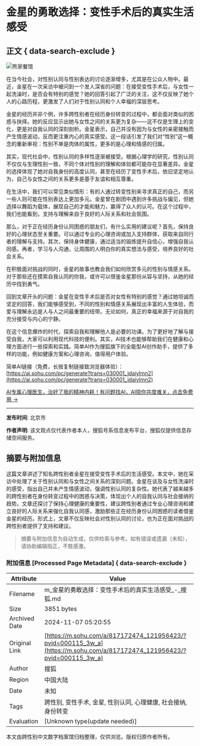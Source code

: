 # 金星的勇敢选择：变性手术后的真实生活感受

## 正文 { data-search-exclude }


![熊家餐馆](http://03e1181bba1cf.cdn.sohucs.com/files/1695809599254.png)

在当今社会，对性别认同与性别表达的讨论逐渐增多，尤其是在公众人物中。最近，金星在一次采访中被问到一个发人深省的问题：在接受变性手术后，与女性一起洗澡时，是否会有特别的感觉？她的回答引起了广泛的关注，这不仅反映了她个人的心路历程，更激发了人们对于性别认同和个人幸福的深层思考。

金星的经历并非个例，许多跨性别者在经历身份转变的过程中，都会面对类似的困惑与抉择。她的反应显示出她与女性之间的关系更为复杂——这不仅是生理上的变化，更是对自我认同的深刻剖析。金星表示，自己并没有因为与女性的亲密接触而产生情感波动，反而更注重内心的真实感受。这一段话引发了我们对“性别”这一概念的重新审视：性别不单是肉体的属性，更多的是心理和情感的归属。

其实，现代社会中，性别认同的多样性逐渐被接受。根据心理学的研究，性别认同不仅仅与生理性别一致，不同个体对性别的理解和体验都可能存在显著差异。金星的选择体现了她对自我身份的高度认同，甚至在经历了变性手术后，依旧坚定地认为，自己与女性之间的关系更多是基于友谊和相互尊重。

在生活中，我们可以常见类似情形：有的人通过转变性别来寻求真正的自己，而另一些人则可能在性别表达上更加多元。金星曾在剧团中遇到许多挑战与偏见，但她选择以舞蹈为载体，展现自己的才能和魅力，赢得了众人的认可。在这个过程中，我们也能看到，支持与理解来自于良好的人际关系和社会氛围。

那么，对于正在经历身份认同困惑的朋友们，有什么实用的建议呢？首先，保持良好的心理状态至关重要。可以通过专业的心理咨询或加入支持群体，获取来自同行者的理解与支持。其次，保持身体健康，通过适当的锻炼提升自信心，增强自我认同感。再者，学习与人沟通，让周围的人明白你的真实想法与感受，培养良好的社会关系。

在积极面对挑战的同时，金星的故事也教会我们如何欣赏多元的性别与情感关系。对于那些还在摸索自我认同的你我，或许可以借鉴金星那份从容与坚持，从她的经历中找到勇气。

回到文章开头的问题：金星在变性手术后是否对女性有特别的感觉？通过她坦诚而坚定的回答，我们能够感受到，不同的性别和情感关系展现出丰富的人生体验，而爱与理解永远是人与人之间最重要的纽带。无论如何，真正的幸福来源于对自我的充分接受与内心的宁静。

在这个信息爆炸的时代，探索自我和理解他人是必要的功课。为了更好地了解与接受自我，大家可以利用现代科技的便利。其实，AI技术也能够帮助我们在健康和心理方面进行一些探索和实践。简单AI作为搜狐旗下的全能型AI创作助手，提供了多样的功能，例如健康方案和心理咨询，值得用户体验。

简单AI链接（免费，长按复制链接致浏览器体验）：[https://ai.sohu.com/pc/generate?trans=030001_jdaiylmn2](https://ai.sohu.com/pc/generate?trans=030001_jdaiylmn2)

[AI专属心理医生，治好了我的精神内耗！有问题找AI，AI陪你共度难关，点击免费用 →](https://ai.sohu.com/pc/textHome?trans=030001_jdaiyljk)

---

**发布时间**: 北京市

**作者声明**: 该文观点仅代表作者本人，搜狐号系信息发布平台，搜狐仅提供信息存储空间服务。
<!-- tcd_original_link https://m.sohu.com/a/817172474_121956423/?pvid=000115_3w_a -->
## 摘要与附加信息

<!-- tcd_abstract -->
这篇文章讲述了知名跨性别者金星在接受变性手术后的生活感受。本文中，她在采访中处理了关于性别认同和与女性之间关系的深刻问题。金星在谈及与女性洗澡时的感受，指出自己并未产生情感波动，强调性别认同的复杂性。她代表了越来越多的跨性别者在身份转变过程中的困惑与决策，体现出个人的自我认同与社会接纳的趋势。文章还探讨了保持心理健康的重要性，建议跨性别者通过专业心理咨询和建立良好的人际关系来强化自我认同感，激励那些正在经历身份认同困惑的读者借鉴金星的经历。形式上，文章不仅反映社会对性别认同的讨论，也为正在面对挑战的跨性别者提供了支持和建议。
<!-- tcd_abstract_end -->

> 摘要与附加信息为自动生成，仅供检索与参考。如有错误或遗漏（未知），请协助编辑指正，不胜感激。

### 附加信息 [Processed Page Metadata] { data-search-exclude }

| Attribute       | Value                                  |
|-----------------|----------------------------------------|
| Filename        | m_金星的勇敢选择：变性手术后的真实生活感受_-_搜狐.md                             |
| Size            | 3851 bytes                           |
| Archived Date   | 2024-11-07 05:20:55                             |
| Original Link   | [https://m.sohu.com/a/817172474_121956423/?pvid=000115_3w_a](https://m.sohu.com/a/817172474_121956423/?pvid=000115_3w_a)                       |
| Author          | 搜狐                               |
| Region          | 中国大陆                               |
| Date            | 未知                                 |
| Tags            | 跨性别, 变性手术, 金星, 性别认同, 心理健康, 社会接纳, 身份转变                                 |
| Evaluation            | [Unknown type(update needed)]                                 |
<!-- tcd_table_end -->

本文由跨性别中文数字档案馆归档整理，仅供浏览。版权归原作者所有。

